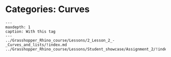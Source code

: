 # Categories: Curves

```{toctree}
---
maxdepth: 1
caption: With this tag
---
../Grasshopper_Rhino_course/Lessons/2_Lesson_2_-_Curves_and_lists/!index.md
../Grasshopper_Rhino_course/Lessons/Student_showcase/Assignment_2/!index.md
```
